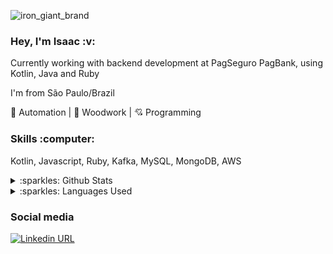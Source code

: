 ![iron_giant_brand](https://user-images.githubusercontent.com/12500826/119187830-3b4d3e00-ba50-11eb-91c1-0c7d486aada8.png)

<h3 align="left">
  Hey, I'm Isaac :v:
</h3>

<p align="left">
  Currently working with backend development at PagSeguro PagBank, using Kotlin, Java and Ruby

  I'm from São Paulo/Brazil

  🤖 Automation | 🌳 Woodwork | 💘 Programming
</p>

<h3 align="left">
  Skills :computer:
</h3>

<p align="left">
  Kotlin, Javascript, Ruby, Kafka, MySQL, MongoDB, AWS
  
  <details>
   <summary>:sparkles: Github Stats</summary>
    <img height="160em" src="https://github-readme-stats.vercel.app/api?username=IsaacYung&show_icons=true&theme=react&include_all_commits=true&count_private=true">
  </details>

  <details>
    <summary>:sparkles: Languages Used</summary>
    <img height="160em" src="https://github-readme-stats.vercel.app/api/top-langs/?username=IsaacYung&layout=compact&langs_count=16&theme=react">
  </details>
<p align="left">
  
<h3 align="left">
  Social media
</h3>

[![Linkedin URL](https://img.shields.io/twitter/url?color=%230072b1&label=connect&logo=linkedin&logoColor=%230072b1&style=flat-square&url=https%3A%2F%2Fwww.linkedin.com%2Fin%2Falejandro-ramirez-ciceros%2F)](https://www.linkedin.com/in/isaac-yung)



